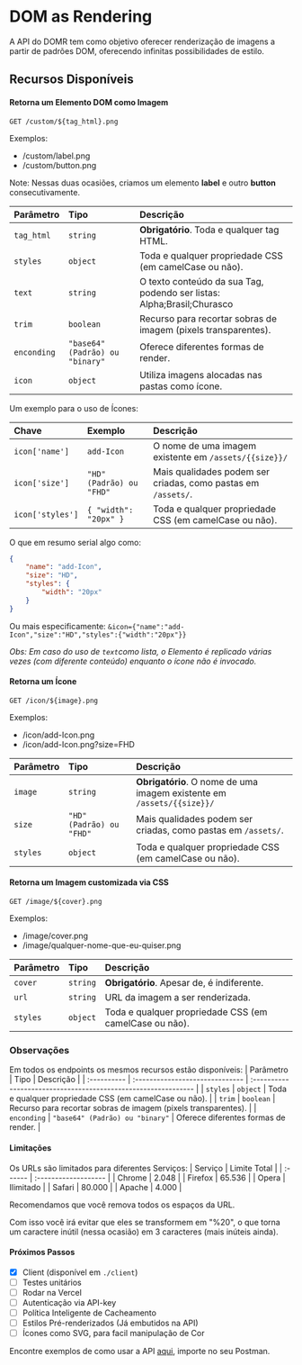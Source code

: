 # DOM as Rendering
A API do DOMR tem como objetivo oferecer renderização de imagens a partir de padrões DOM, oferecendo infinitas possibilidades de estilo.

## Recursos Disponíveis

#### Retorna um Elemento DOM como Imagem
```
GET /custom/${tag_html}.png
```

Exemplos:
- /custom/label.png
- /custom/button.png

Note: Nessas duas ocasiões, criamos um elemento **label** e outro **button** consecutivamente.

| Parâmetro | Tipo | Descrição |
| :---------- | :------------------------------ | :--------------------------------------------------------------------- |
| `tag_html` | `string` | **Obrigatório**. Toda e qualquer tag HTML. |
| `styles` | `object` | Toda e qualquer propriedade CSS (em camelCase ou não). |
| `text` | `string` | O texto conteúdo da sua Tag, podendo ser listas: Alpha;Brasil;Churasco |
| `trim` | `boolean` | Recurso para recortar sobras de imagem (pixels transparentes). |
| `enconding` | `"base64" (Padrão) ou "binary"` | Oferece diferentes formas de render. |
| `icon` | `object` | Utiliza imagens alocadas nas pastas como ícone. |

Um exemplo para o uso de Ícones:

| Chave | Exemplo | Descrição |
| :--------------- | :----------------------- | :------------------------------------------------------------ |
| `icon['name']` | `add-Icon` | O nome de uma imagem existente em `/assets/{{size}}/` |
| `icon['size']` | `"HD" (Padrão) ou "FHD"` | Mais qualidades podem ser criadas, como pastas em `/assets/`. |
| `icon['styles']` | `{ "width": "20px" }` | Toda e qualquer propriedade CSS (em camelCase ou não). |

O que em resumo serial algo como:
```json
{
	"name": "add-Icon",
	"size": "HD",
	"styles": {
		"width": "20px"
	}
}
```
Ou mais especificamente: `&icon={"name":"add-Icon","size":"HD","styles":{"width":"20px"}}`

_Obs: Em caso do uso de `text`como lista, o Elemento é replicado várias vezes (com diferente conteúdo) enquanto o ícone não é invocado._

#### Retorna um Ícone
```
GET /icon/${image}.png
```

Exemplos:
- /icon/add-Icon.png
- /icon/add-Icon.png?size=FHD

| Parâmetro | Tipo | Descrição |
| :-------- | :----------------------- | :--------------------------------------------------------------------- |
| `image` | `string` | **Obrigatório**. O nome de uma imagem existente em `/assets/{{size}}/` |
| `size` | `"HD" (Padrão) ou "FHD"` | Mais qualidades podem ser criadas, como pastas em `/assets/`. |
| `styles` | `object` | Toda e qualquer propriedade CSS (em camelCase ou não). |

#### Retorna um Imagem customizada via CSS
```
GET /image/${cover}.png
```

Exemplos:

- /image/cover.png
- /image/qualquer-nome-que-eu-quiser.png
 
| Parâmetro | Tipo | Descrição |
| :-------- | :------- | :----------------------------------------------------- |
| `cover` | `string` | **Obrigatório**. Apesar de, é indiferente. |
| `url` | `string` | URL da imagem a ser renderizada. |
| `styles` | `object` | Toda e qualquer propriedade CSS (em camelCase ou não). |

### Observações

Em todos os endpoints os mesmos recursos estão disponíveis:
| Parâmetro | Tipo | Descrição |
| :---------- | :------------------------------ | :------------------------------------------------------------- |
| `styles` | `object` | Toda e qualquer propriedade CSS (em camelCase ou não). |
| `trim` | `boolean` | Recurso para recortar sobras de imagem (pixels transparentes). |
| `enconding` | `"base64" (Padrão) ou "binary"` | Oferece diferentes formas de render. |

#### Limitações

Os URLs são limitados para diferentes Serviços:
| Serviço | Limite Total |
| :------ | :------------------- |
| Chrome | 2.048 |
| Firefox | 65.536 |
| Opera | Ilimitado |
| Safari | 80.000 |
| Apache | 4.000 |

Recomendamos que você remova todos os espaços da URL.

Com isso você irá evitar que eles se transformem em "%20", o que torna um caractere inútil (nessa ocasião) em 3 caracteres (mais inúteis ainda).

#### Próximos Passos

- [x] Client (disponível em `./client`)
- [ ] Testes unitários
- [ ] Rodar na Vercel
- [ ] Autenticação via API-key
- [ ] Política Inteligente de Cacheamento
- [ ] Estilos Pré-renderizados (Já embutidos na API)
- [ ] Ícones como SVG, para facil manipulação de Cor

Encontre exemplos de como usar a API [aqui](https://github.com/VictorPubh/DOM-as-Rendering/blob/main/DOMR.postman_collection.json), importe no seu Postman.